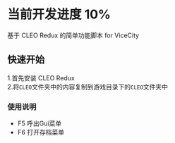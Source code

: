 # 当前开发进度 10%

基于 CLEO Redux 的简单功能脚本 for ViceCity

## 快速开始

1.首先安装 CLEO Redux  
2.将`CLEO`文件夹中的内容复制到游戏目录下的`CLEO`文件夹中

### 使用说明
 - F5 呼出Gui菜单
 - F6 打开存档菜单